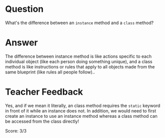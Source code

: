 # Question
What's the difference between an `instance` method and a `class` method?

# Answer
The difference between instance method is like actions specific to each individual object (like each person doing something unique), and a class method is like instructions or rules that apply to all objects made from the same blueprint (like rules all people follow)..
# Teacher Feedback

Yes, and if we mean it literally, an class method requires the `static` keyword in front of it while an instance does not. In addition, we would need to first create an instance to use an instance method whereas a class method can be accessed from the class directly!

Score: 3/3